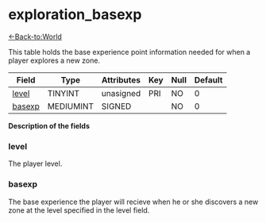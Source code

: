 # exploration_basexp

[<-Back-to:World](database-world.md)

<p>This table holds the base experience point information needed for when a player explores a new zone.</p>

| Field       | Type         | Attributes | Key | Null | Default |
|-------------|--------------|------------|-----|------|---------|
| [level][1]  | TINYINT   | unasigned  | PRI | NO   | 0       |
| [basexp][2] | MEDIUMINT | SIGNED     |     | NO   | 0       |

[1]: #level
[2]: #basexp

**Description of the fields**

### level
The player level.

### basexp
The base experience the player will recieve when he or she discovers a new zone at the level specified in the level field.
